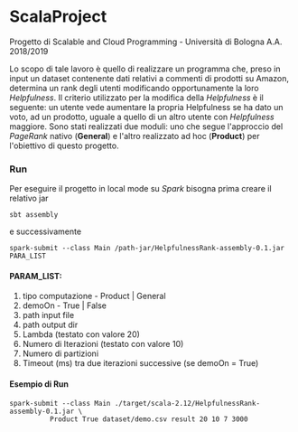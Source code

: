 # ScalaProject
Progetto di Scalable and Cloud Programming - Università di Bologna A.A. 2018/2019

Lo scopo di tale lavoro è quello di realizzare un programma che, preso in input un dataset contenente dati relativi a commenti di prodotti su Amazon, determina un rank degli utenti modificando opportunamente la loro _Helpfulness_. Il criterio utilizzato per la modifica della _Helpfulness_ è il seguente: un utente vede aumentare la propria Helpfulness se ha dato un voto, ad un prodotto, uguale a quello di un altro utente con _Helpfulness_ maggiore.
Sono stati realizzati due moduli: uno che segue l'approccio del _PageRank_ nativo (**General**) e l'altro realizzato ad hoc (**Product**) per l'obiettivo di questo progetto. 

### Run 
Per eseguire il progetto in local mode su _Spark_ bisogna prima creare il relativo jar

```
sbt assembly         
```
e successivamente
```
spark-submit --class Main /path-jar/HelpfulnessRank-assembly-0.1.jar PARA_LIST 
```

#### PARAM_LIST:
1. tipo computazione - Product | General
2. demoOn - True | False
3. path input file 
4. path output dir 
5. Lambda (testato con valore 20)
6. Numero di Iterazioni (testato con valore 10) 
7. Numero di partizioni
8. Timeout (ms) tra due iterazioni successive (se demoOn = True)

#### Esempio di Run
```
spark-submit --class Main ./target/scala-2.12/HelpfulnessRank-assembly-0.1.jar \
          Product True dataset/demo.csv result 20 10 7 3000
 ```
